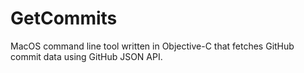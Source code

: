 # GetCommits
MacOS command line tool written in Objective-C that fetches GitHub commit data using GitHub JSON API.
